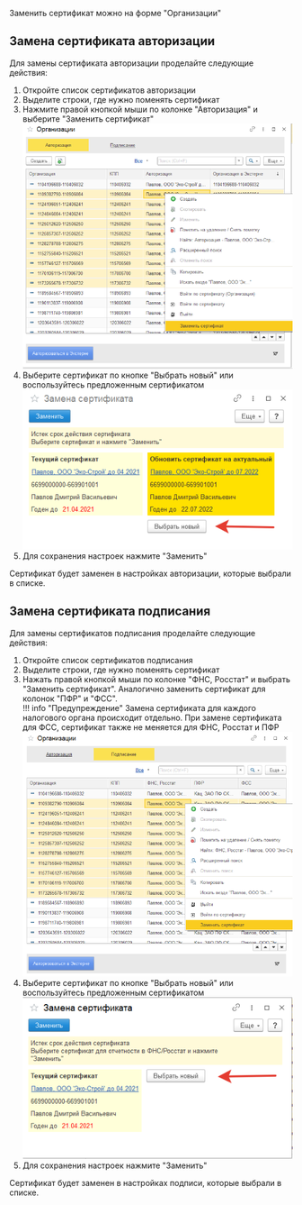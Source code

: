 Заменить сертификат можно на форме "Организации"

## Замена сертификата авторизации
Для замены сертификата авторизации проделайте следующие действия:

1. Откройте список сертификатов авторизации  
2. Выделите строки, где нужно поменять сертификат  
3. Нажмите правой кнопкой мыши по колонке "Авторизация" и выберите "Заменить сертификат"  
![change-sert-0](img/change-sert-0.png)  
4. Выберите сертификат по кнопке "Выбрать новый" или воспользуйтесь предложенным сертификатом  
![change-sert-1](img/change-sert-1.png)  
5. Для сохранения настроек нажмите "Заменить"  

Сертификат будет заменен в настройках авторизации, которые выбрали в списке.  

## Замена сертификата подписания
Для замены сертификатов подписания проделайте следующие действия:

1. Откройте список сертификатов подписания
2. Выделите строки, где нужно поменять сертификат
3. Нажать правой кнопкой мыши по колонке "ФНС, Росстат" и выбрать "Заменить сертификат". Аналогично заменить сертификат для колонок "ПФР" и "ФСС".   
!!! info "Предупреждение"
    Замена сертификата для каждого налогового органа происходит отдельно. При замене сертификата для ФСС, сертификат также не меняется для ФНС, Росстат и ПФР
![change-sert-2](img/change-sert-2.png)  
4. Выберите сертификат по кнопке "Выбрать новый" или воспользуйтесь предложенным сертификатом  
![change-sert-3](img/change-sert-3.png)    
5. Для сохранения настроек нажмите "Заменить"

Сертификат будет заменен в настройках подписи, которые выбрали в списке.